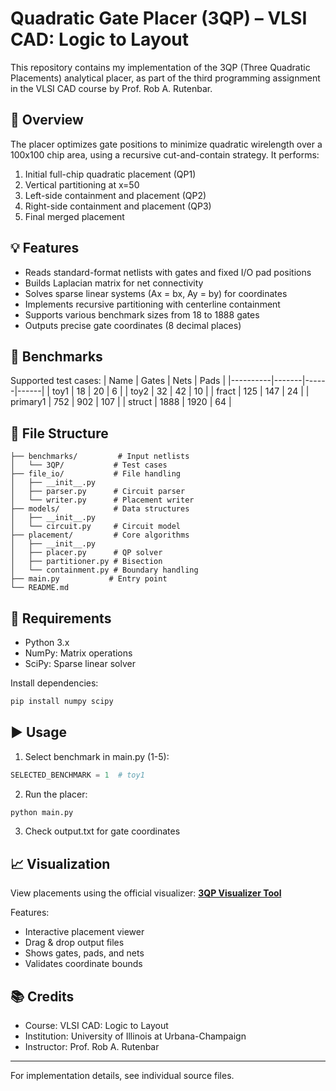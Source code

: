 # Quadratic Gate Placer (3QP) – VLSI CAD: Logic to Layout

This repository contains my implementation of the 3QP (Three Quadratic Placements) analytical placer, as part of the third programming assignment in the VLSI CAD course by Prof. Rob A. Rutenbar.

## 📌 Overview

The placer optimizes gate positions to minimize quadratic wirelength over a 100x100 chip area, using a recursive cut-and-contain strategy. It performs:
1. Initial full-chip quadratic placement (QP1)
2. Vertical partitioning at x=50
3. Left-side containment and placement (QP2)
4. Right-side containment and placement (QP3)
5. Final merged placement

## 💡 Features

- Reads standard-format netlists with gates and fixed I/O pad positions
- Builds Laplacian matrix for net connectivity
- Solves sparse linear systems (Ax = bx, Ay = by) for coordinates
- Implements recursive partitioning with centerline containment
- Supports various benchmark sizes from 18 to 1888 gates
- Outputs precise gate coordinates (8 decimal places)

## 🧪 Benchmarks

Supported test cases:
| Name     | Gates | Nets | Pads |
|----------|-------|------|------|
| toy1     | 18    | 20   | 6    | 
| toy2     | 32    | 42   | 10   | 
| fract    | 125   | 147  | 24   |
| primary1 | 752   | 902  | 107  | 
| struct   | 1888  | 1920 | 64   |

## 📁 File Structure

```
├── benchmarks/         # Input netlists
│   └── 3QP/           # Test cases
├── file_io/           # File handling
│   ├── __init__.py
│   ├── parser.py      # Circuit parser
│   └── writer.py      # Placement writer
├── models/            # Data structures
│   ├── __init__.py
│   └── circuit.py     # Circuit model
├── placement/         # Core algorithms
│   ├── __init__.py
│   ├── placer.py      # QP solver
│   ├── partitioner.py # Bisection
│   └── containment.py # Boundary handling
├── main.py           # Entry point
└── README.md
```

## 🔧 Requirements

- Python 3.x
- NumPy: Matrix operations
- SciPy: Sparse linear solver

Install dependencies:
```bash
pip install numpy scipy
```

## ▶️ Usage

1. Select benchmark in main.py (1-5):
```python
SELECTED_BENCHMARK = 1  # toy1
```

2. Run the placer:
```bash
python main.py
```

3. Check output.txt for gate coordinates

## 📈 Visualization

View placements using the official visualizer:
**[3QP Visualizer Tool](https://spark-public.s3.amazonaws.com/vlsicad/javascript_tools/visualize.html)**

Features:
- Interactive placement viewer
- Drag & drop output files
- Shows gates, pads, and nets
- Validates coordinate bounds

## 📚 Credits

- Course: VLSI CAD: Logic to Layout
- Institution: University of Illinois at Urbana-Champaign
- Instructor: Prof. Rob A. Rutenbar

---

For implementation details, see individual source files.
